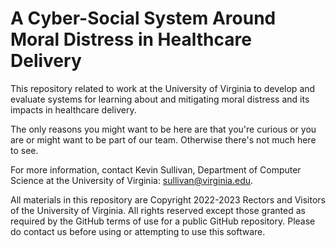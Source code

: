 # A Cyber-Social System Around Moral Distress in Healthcare Delivery

This repository related to work at the University of Virginia to develop and evaluate systems for learning about and mitigating moral distress and its impacts in healthcare delivery. 

The only reasons you might want to be here are that you're curious or you are or might want to be part of our team. Otherwise there's not much here to see.

For more information, contact Kevin Sullivan, Department of Computer Science at the University of Virginia: sullivan@virginia.edu. 

All materials in this repository are Copyright 2022-2023 Rectors and Visitors of the University of Virginia. All rights reserved except those granted as required by the GitHub terms of use for a public GitHub repository. Please do contact us before using or attempting to use this software.
